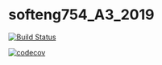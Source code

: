 # softeng754_A3_2019
[![Build Status](https://travis-ci.com/hyan506/softeng754_A3_2019.svg?branch=master)](https://travis-ci.com/hyan506/softeng754_A3_2019)

[![codecov](https://codecov.io/gh/hyan506/softeng754_A3_2019/branch/master/graph/badge.svg)](https://codecov.io/gh/hyan506/softeng754_A3_2019)